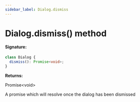 ```yaml
---
sidebar_label: Dialog.dismiss
---
```


# Dialog.dismiss() method

#### Signature:

```typescript
class Dialog {
  dismiss(): Promise<void>;
}
```

**Returns:**

Promise&lt;void&gt;

A promise which will resolve once the dialog has been dismissed
